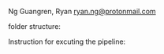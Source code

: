 Ng Guangren, Ryan ryan.ng@protonmail.com

folder structure:


Instruction for excuting the pipeline: